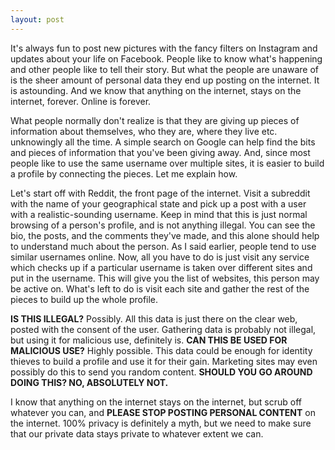 ```yaml
---
layout: post
---
```


It's always fun to post new pictures with the fancy filters on Instagram and updates about your life on Facebook. People like to know what's happening and other people like to tell their story. But what the people are unaware of is the sheer amount of personal data they end up posting on the internet. It is astounding. And we know that anything on the internet, stays on the internet, forever. Online is forever.

What people normally don't realize is that they are giving up pieces of information about themselves, who they are, where they live etc. unknowingly all the time. A simple search on Google can help find the bits and pieces of information that you've been giving away. And, since most people like to use the same username over multiple sites, it is easier to build a profile by connecting the pieces. Let me explain how.

Let's start off with Reddit, the front page of the internet. Visit a subreddit with the name of your geographical state and pick up a post with a user with a realistic-sounding username. Keep in mind that this is just normal browsing of a person's profile, and is not anything illegal. You can see the bio, the posts, and the comments they've made, and this alone should help to understand much about the person. As I said earlier, people tend to use similar usernames online. Now, all you have to do is just visit any service which checks up if a particular username is taken over different sites and put in the username. This will give you the list of websites, this person may be active on. What's left to do is visit each site and gather the rest of the pieces to build up the whole profile.

**IS THIS ILLEGAL?** Possibly. All this data is just there on the clear web, posted with the consent of the user. Gathering data is probably not illegal, but using it for malicious use, definitely is. **CAN THIS BE USED FOR MALICIOUS USE?** Highly possible. This data could be enough for identity thieves to build a profile and use it for their gain. Marketing sites may even possibly do this to send you random content. **SHOULD YOU GO AROUND DOING THIS? NO, ABSOLUTELY NOT.**

I know that anything on the internet stays on the internet, but scrub off whatever you can, and **PLEASE STOP POSTING PERSONAL CONTENT** on the internet. 100% privacy is definitely a myth, but we need to make sure that our private data stays private to whatever extent we can.
